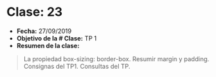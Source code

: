 # Clase: 23
* **Fecha:** 27/09/2019
* **Objetivo de la # Clase:** TP 1 
* **Resumen de la clase:**
> La propiedad box-sizing: border-box. Resumir margin y padding. Consignas del TP1. Consultas del TP. 